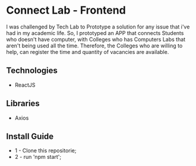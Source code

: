 # Connect Lab - Frontend
I was challenged by Tech Lab to Prototype a solution for any issue that i've had in my academic life.
So, I prototyped an APP that connects Students who doesn't have computer, with Colleges who has Computers Labs that aren't being used all the time. Therefore, the Colleges who are willing to help, can register the time and quantity of vacancies are available.

## Technologies
- ReactJS

## Libraries 
- Axios

## Install Guide
- 1 - Clone this repositorie;
- 2 - run 'npm start';